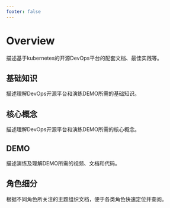 ```yaml
---
footer: false
---
```


# Overview
描述基于kubernetes的开源DevOps平台的配套文档、最佳实践等。

## 基础知识
描述理解DevOps开源平台和演练DEMO所需的基础知识。

## 核心概念
描述理解DevOps开源平台和演练DEMO所需的核心概念。

## DEMO
描述演练及理解DEMO所需的视频、文档和代码。

## 角色细分
根据不同角色所关注的主题组织文档，便于各类角色快速定位并查阅。
